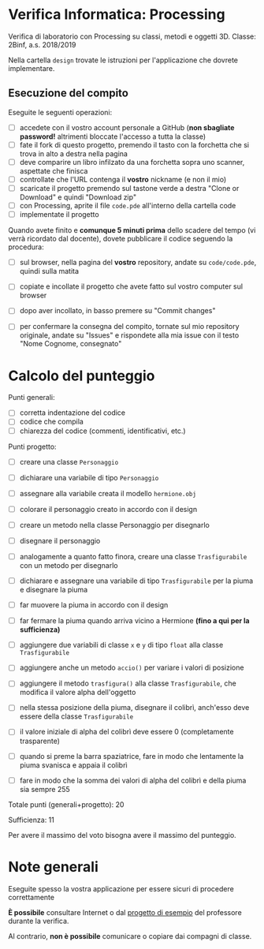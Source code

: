 # Verifica Informatica: Processing
Verifica di laboratorio con Processing su classi, metodi e oggetti 3D.
Classe: 2Binf, a.s. 2018/2019

Nella cartella `design` trovate le istruzioni per l'applicazione che dovrete implementare.

## Esecuzione del compito
Eseguite le seguenti operazioni:

- [ ] accedete con il vostro account personale a GitHub (**non sbagliate password!** altrimenti bloccate l'accesso a tutta la classe)
- [ ] fate il fork di questo progetto, premendo il tasto con la forchetta che si trova in alto a destra nella pagina
- [ ] deve comparire un libro infilzato da una forchetta sopra uno scanner, aspettate che finisca
- [ ] controllate che l'URL contenga il **vostro** nickname (e non il mio)
- [ ] scaricate il progetto premendo sul tastone verde a destra "Clone or Download" e quindi "Download zip"
- [ ] con Processing, aprite il file `code.pde` all'interno della cartella code
- [ ] implementate il progetto

Quando avete finito e **comunque 5 minuti prima** dello scadere del tempo (vi verrà ricordato dal docente), dovete pubblicare il codice seguendo la procedura:
- [ ] sul browser, nella pagina del **vostro** repository, andate su `code/code.pde`, quindi sulla matita
- [ ] copiate e incollate il progetto che avete fatto sul vostro computer sul browser
- [ ] dopo aver incollato, in basso premere su "Commit changes"
- [ ] per confermare la consegna del compito, tornate sul mio repository originale, andate su "Issues" e rispondete alla mia issue con il testo "Nome Cognome, consegnato"


# Calcolo del punteggio
Punti generali:
- [ ] corretta indentazione del codice
- [ ] codice che compila
- [ ] chiarezza del codice (commenti, identificativi, etc.)

Punti progetto:
- [ ] creare una classe `Personaggio`
- [ ] dichiarare una variabile di tipo `Personaggio`
- [ ] assegnare alla variabile creata il modello `hermione.obj`
- [ ] colorare il personaggio creato in accordo con il design
- [ ] creare un metodo nella classe Personaggio per disegnarlo
- [ ] disegnare il personaggio
- [ ] analogamente a quanto fatto finora, creare una classe `Trasfigurabile` con un metodo per disegnarlo
- [ ] dichiarare e assegnare una variabile di tipo `Trasfigurabile` per la piuma e disegnare la piuma
- [ ] far muovere la piuma in accordo con il design
- [ ] far fermare la piuma quando arriva vicino a Hermione __(fino a qui per la sufficienza)__

- [ ] aggiungere due variabili di classe `x` e `y` di tipo `float` alla classe `Trasfigurabile`
- [ ] aggiungere anche un metodo `accio()` per variare i valori di posizione
- [ ] aggiungere il metodo `trasfigura()` alla classe `Trasfigurabile`, che modifica il valore alpha dell'oggetto
- [ ] nella stessa posizione della piuma, disegnare il colibrì, anch'esso deve essere della classe `Trasfigurabile`
- [ ] il valore iniziale di alpha del colibrì deve essere 0 (completamente trasparente)
- [ ] quando si preme la barra spaziatrice, fare in modo che lentamente la piuma svanisca e appaia il colibrì
- [ ] fare in modo che la somma dei valori di alpha del colibrì e della piuma sia sempre 255

Totale punti (generali+progetto): 20

Sufficienza: 11

Per avere il massimo del voto bisogna avere il massimo del punteggio.


# Note generali
Eseguite spesso la vostra applicazione per essere sicuri di procedere correttamente

**È possibile** consultare Internet o dal [progetto di esempio](https://github.com/marconicivitavecchia-story/cappuccetto-rosso) del professore durante la verifica.

Al contrario, **non è possibile** comunicare o copiare dai compagni di classe.
